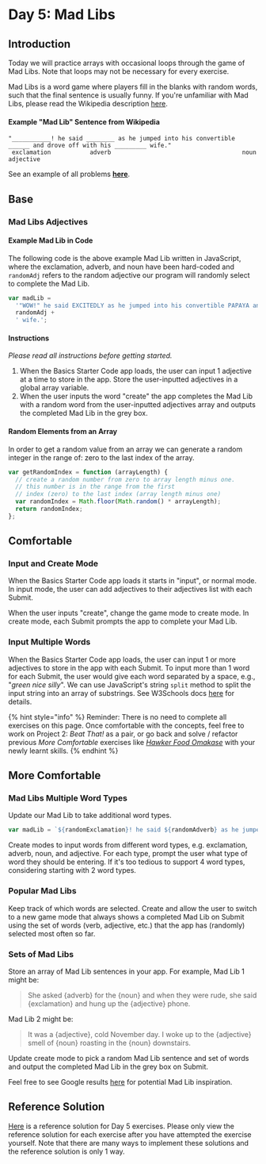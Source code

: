 # Day 5: Mad Libs

## Introduction

Today we will practice arrays with occasional loops through the game of Mad Libs. Note that loops may not be necessary for every exercise.

Mad Libs is a word game where players fill in the blanks with random words, such that the final sentence is usually funny. If you're unfamiliar with Mad Libs, please read the Wikipedia description [here](https://en.wikipedia.org/wiki/Mad\_Libs).

#### Example "Mad Lib" Sentence from Wikipedia

```
"___________! he said ________ as he jumped into his convertible ______ and drove off with his _________ wife."
 exclamation           adverb                                     noun                         adjective
```



See an example of all problems [**here**](https://rocketacademy.github.io/basics-starter-code/day7/index.html).

## Base

### Mad Libs Adjectives

#### Example Mad Lib in Code

The following code is the above example Mad Lib written in JavaScript, where the exclamation, adverb, and noun have been hard-coded and `randomAdj` refers to the random adjective our program will randomly select to complete the Mad Lib.

```javascript
var madLib =
  '"WOW!" he said EXCITEDLY as he jumped into his convertible PAPAYA and drove off with his ' +
  randomAdj +
  ' wife.';
```

#### Instructions

_Please read all instructions before getting started._

1. When the Basics Starter Code app loads, the user can input 1 adjective at a time to store in the app. Store the user-inputted adjectives in a global array variable.
2. When the user inputs the word "create" the app completes the Mad Lib with a random word from the user-inputted adjectives array and outputs the completed Mad Lib in the grey box.

#### Random Elements from an Array

In order to get a random value from an array we can generate a random integer in the range of: zero to the last index of the array.

```javascript
var getRandomIndex = function (arrayLength) {
  // create a random number from zero to array length minus one.
  // this number is in the range from the first
  // index (zero) to the last index (array length minus one)
  var randomIndex = Math.floor(Math.random() * arrayLength);
  return randomIndex;
};
```

## Comfortable

### Input and Create Mode

When the Basics Starter Code app loads it starts in "input", or normal mode. In input mode, the user can add adjectives to their adjectives list with each Submit.

When the user inputs "create", change the game mode to create mode. In create mode, each Submit prompts the app to complete your Mad Lib.

### Input Multiple Words

When the Basics Starter Code app loads, the user can input 1 or more adjectives to store in the app with each Submit. To input more than 1 word for each Submit, the user would give each word separated by a space, e.g., "_green nice silly_". We can use JavaScript's string `split` method to split the input string into an array of substrings. See W3Schools docs [here](https://www.w3schools.com/jsref/jsref\_split.asp) for details.

{% hint style="info" %}
Reminder: There is no need to complete all exercises on this page. Once comfortable with the concepts, feel free to work on Project 2: _Beat That!_ as a pair, or go back and solve / refactor previous _More Comfortable_ exercises like [_Hawker Food Omakase_](day-2-if-statements-boolean-operations.md#hawker-food-omakase) with your newly learnt skills.
{% endhint %}

## More Comfortable

### Mad Libs Multiple Word Types

Update our Mad Lib to take additional word types.

```javascript
var madLib = `${randomExclamation}! he said ${randomAdverb} as he jumped into his convertible ${randomNoun} and drove off with his ${randomAdj} wife.`;
```

Create modes to input words from different word types, e.g. exclamation, adverb, noun, and adjective. For each type, prompt the user what type of word they should be entering. If it's too tedious to support 4 word types, considering starting with 2 word types.

### Popular Mad Libs

Keep track of which words are selected. Create and allow the user to switch to a new game mode that always shows a completed Mad Lib on Submit using the set of words (verb, adjective, etc.) that the app has (randomly) selected most often so far.

### Sets of Mad Libs

Store an array of Mad Lib sentences in your app. For example, Mad Lib 1 might be:

> She asked {adverb} for the {noun} and when they were rude, she said {exclamation} and hung up the {adjective} phone.

Mad Lib 2 might be:

> It was a {adjective}, cold November day. I woke up to the {adjective} smell of {noun} roasting in the {noun} downstairs.

Update create mode to pick a random Mad Lib sentence and set of words and output the completed Mad Lib in the grey box on Submit.

Feel free to see Google results [here](https://www.google.com/search?q=mad+lib+examples\&tbm=isch) for potential Mad Lib inspiration.

## Reference Solution

[Here](https://github.com/rocketacademy/basics-starter-code-2.0/blob/day5/day05-mad-libs/in-class/script.js) is a reference solution for Day 5 exercises. Please only view the reference solution for each exercise after you have attempted the exercise yourself. Note that there are many ways to implement these solutions and the reference solution is only 1 way.
